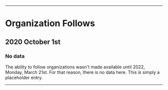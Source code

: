 
***

# Organization Follows

## 2020 October 1st

### No data

The ability to follow organizations wasn't made available until 2022, Monday, March 21st. For that reason, there is no data here. This is simply a placeholder entry.

***
